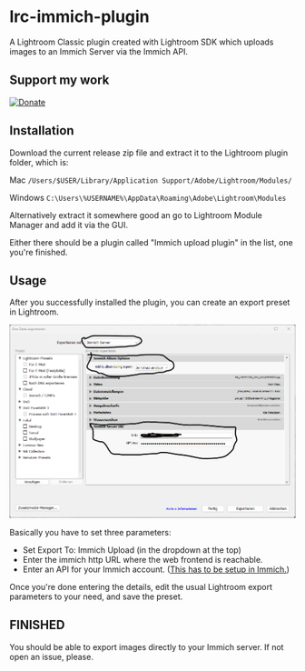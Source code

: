 # lrc-immich-plugin

A Lightroom Classic plugin created with Lightroom SDK which uploads images to an Immich Server via the Immich API.

## Support my work

[![Donate](https://img.shields.io/badge/Donate-PayPal-green.svg)](https://www.paypal.com/donate/?hosted_button_id=2LL4K9LN5CFA6)

## Installation

Download the current release zip file and extract it to the Lightroom plugin folder, which is:

Mac
    `/Users/$USER/Library/Application Support/Adobe/Lightroom/Modules/`

Windows
    `C:\Users\%USERNAME%\AppData\Roaming\Adobe\Lightroom\Modules`

Alternatively extract it somewhere good an go to Lightroom Module Manager and add it via the GUI.

Either there should be a plugin called "Immich upload plugin" in the list, one you're finished.

## Usage

After you successfully installed the plugin, you can create an export preset in Lightroom.

![Screenshot](screenshots/export-preset.png "Screenshot")

Basically you have to set three parameters:

* Set Export To: Immich Upload (in the dropdown at the top)
* Enter the immich http URL where the web frontend is reachable.
* Enter an API for your Immich account. ([This has to be setup in Immich.](https://documentation.immich.app/docs/features/bulk-upload#obtain-the-api-key))

Once you're done entering the details, edit the usual Lightroom export parameters to your need, and save the preset.

## FINISHED

You should be able to export images directly to your Immich server.
If not open an issue, please.


